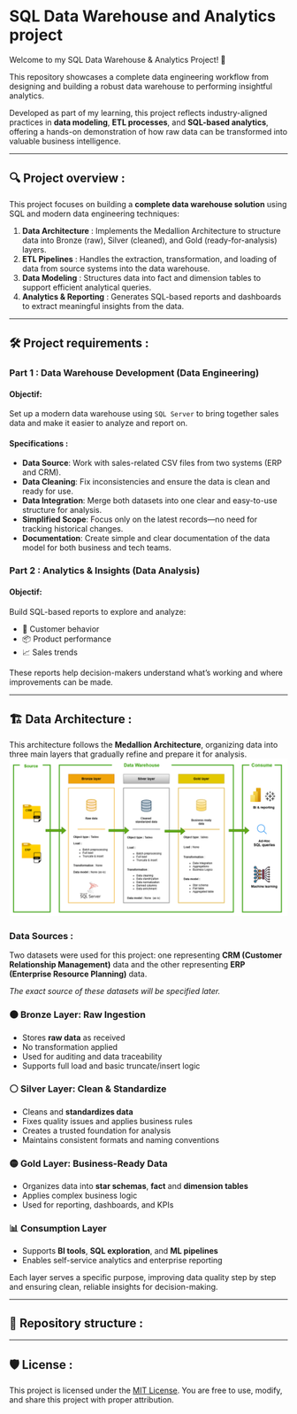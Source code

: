 # SQL Data Warehouse and Analytics project 

Welcome to my SQL Data Warehouse & Analytics Project! 🚀

This repository showcases a complete data engineering workflow from designing and building a robust data warehouse to performing insightful analytics.

Developed as part of my learning, this project reflects industry-aligned practices in **data modeling**, **ETL processes**, and **SQL-based analytics**, offering a hands-on demonstration of how raw data can be transformed into valuable business intelligence.

---
## 🔍 Project overview : 

This project focuses on building a **complete data warehouse solution** using SQL and modern data engineering techniques:

1. **Data Architecture** :  Implements the Medallion Architecture to structure data into Bronze (raw), Silver (cleaned), and Gold (ready-for-analysis) layers.  
2. **ETL Pipelines** : Handles the extraction, transformation, and loading of data from source systems into the data warehouse.  
3. **Data Modeling** : Structures data into fact and dimension tables to support efficient analytical queries.  
4. **Analytics & Reporting** : Generates SQL-based reports and dashboards to extract meaningful insights from the data.

---

## 🛠️ Project requirements : 

### Part 1 : Data Warehouse Development (Data Engineering)
 
#### Objectif: 
Set up a modern data warehouse using `SQL Server` to bring together sales data and make it easier to analyze and report on.

#### Specifications : 
- **Data Source**: Work with sales-related CSV files from two systems (ERP and CRM).  
- **Data Cleaning**: Fix inconsistencies and ensure the data is clean and ready for use.  
- **Data Integration**: Merge both datasets into one clear and easy-to-use structure for analysis.  
- **Simplified Scope**: Focus only on the latest records—no need for tracking historical changes.  
- **Documentation**: Create simple and clear documentation of the data model for both business and tech teams.


### Part 2 : Analytics & Insights (Data Analysis)

#### Objectif: 
Build SQL-based reports to explore and analyze:
- 👥 Customer behavior  
- 📦 Product performance  
- 📈 Sales trends  

These reports help decision-makers understand what’s working and where improvements can be made.

---


## 🏗️ Data Architecture :

This architecture follows the **Medallion Architecture**, organizing data into three main layers that gradually refine and prepare it for analysis.
![Data Architecture](docs/Data%20Architecture.png)

### Data Sources : 
Two datasets were used for this project: one representing **CRM (Customer Relationship Management)** data and the other representing **ERP (Enterprise Resource Planning)** data.

*The exact source of these datasets will be specified later.*


### 🟤 Bronze Layer: Raw Ingestion
- Stores **raw data** as received
- No transformation applied
- Used for auditing and data traceability
- Supports full load and basic truncate/insert logic

### ⚪ Silver Layer: Clean & Standardize
- Cleans and **standardizes data**
- Fixes quality issues and applies business rules
- Creates a trusted foundation for analysis
- Maintains consistent formats and naming conventions


### 🟡 Gold Layer: Business-Ready Data
- Organizes data into **star schemas**, **fact** and **dimension tables**
- Applies complex business logic
- Used for reporting, dashboards, and KPIs


### 📊 Consumption Layer
- Supports **BI tools**, **SQL exploration**, and **ML pipelines**
- Enables self-service analytics and enterprise reporting

Each layer serves a specific purpose, improving data quality step by step and ensuring clean, reliable insights for decision-making.

---

## 📂 Repository structure : 

---

## 🛡️ License :
This project is licensed under the [MIT License](LICENSE). You are free to use, modify, and share this project with proper attribution.




